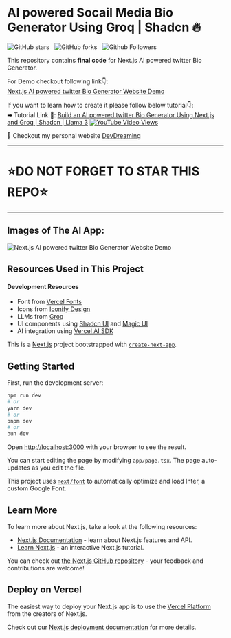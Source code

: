 #  AI powered Socail Media Bio Generator Using Groq | Shadcn 🔥

![GitHub stars](https://img.shields.io/github/stars/codebucks27/AI-Powered-Twitter-Bio-Generator?style=social&logo=ApacheSpark&label=Stars)&nbsp;&nbsp;
![GitHub forks](https://img.shields.io/github/forks/codebucks27/AI-Powered-Twitter-Bio-Generator?style=social&logo=KashFlow&maxAge=3600)&nbsp;&nbsp;
![Github Followers](https://img.shields.io/github/followers/codebucks27.svg?style=social&label=Follow)&nbsp;&nbsp;<br />

This repository contains **final code** for Next.js AI powered twitter Bio Generator. <br />

For Demo checkout following link👇: <br />
[Next.js AI powered twitter Bio Generator Website Demo](https://ai-powered-twitter-bio-generator.vercel.app/) <br />

If you want to learn how to create it please follow below tutorial👇: <br />
➡ Tutorial Link 💚: [Build an AI powered twitter Bio Generator Using Next.js and Groq | Shadcn | Llama 3](https://youtu.be/pgnfQvkPyNQ) 
[![YouTube Video Views](https://img.shields.io/youtube/views/pgnfQvkPyNQ
)](https://youtu.be/pgnfQvkPyNQ) <br />

💚 Checkout my personal website [DevDreaming](https://devdreaming.com) <br />

---
# ⭐DO NOT FORGET TO STAR THIS REPO⭐
---

## Images of The AI App:

![Next.js AI powered twitter Bio Generator Website Demo](https://github.com/codebucks27/AI-Powered-Twitter-Bio-Generator/blob/main/Demo-App.png)


## Resources Used in This Project

#### Development Resources

- Font from [Vercel Fonts](https://vercel.com/font/) <br />
- Icons from [Iconify Design](https://icon-sets.iconify.design/) <br />
- LLMs from [Groq](https://groq.com/) <br />
- UI components using [Shadcn UI](https://ui.shadcn.com/) and [Magic UI](https://magicui.design/) <br />
- AI integration using [Vercel AI SDK](https://sdk.vercel.ai/) <br />


This is a [Next.js](https://nextjs.org/) project bootstrapped with [`create-next-app`](https://github.com/vercel/next.js/tree/canary/packages/create-next-app).

## Getting Started

First, run the development server:

```bash
npm run dev
# or
yarn dev
# or
pnpm dev
# or
bun dev
```

Open [http://localhost:3000](http://localhost:3000) with your browser to see the result.

You can start editing the page by modifying `app/page.tsx`. The page auto-updates as you edit the file.

This project uses [`next/font`](https://nextjs.org/docs/basic-features/font-optimization) to automatically optimize and load Inter, a custom Google Font.

## Learn More

To learn more about Next.js, take a look at the following resources:

- [Next.js Documentation](https://nextjs.org/docs) - learn about Next.js features and API.
- [Learn Next.js](https://nextjs.org/learn) - an interactive Next.js tutorial.

You can check out [the Next.js GitHub repository](https://github.com/vercel/next.js/) - your feedback and contributions are welcome!

## Deploy on Vercel

The easiest way to deploy your Next.js app is to use the [Vercel Platform](https://vercel.com/new?utm_medium=default-template&filter=next.js&utm_source=create-next-app&utm_campaign=create-next-app-readme) from the creators of Next.js.

Check out our [Next.js deployment documentation](https://nextjs.org/docs/deployment) for more details.
